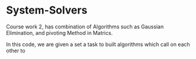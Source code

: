 # System-Solvers
Course work 2, has combination of Algorithms such as Gaussian Elimination, and pivoting Method in Matrics.

In this code, we are given a set a task to built algorithms which call on each other to 
